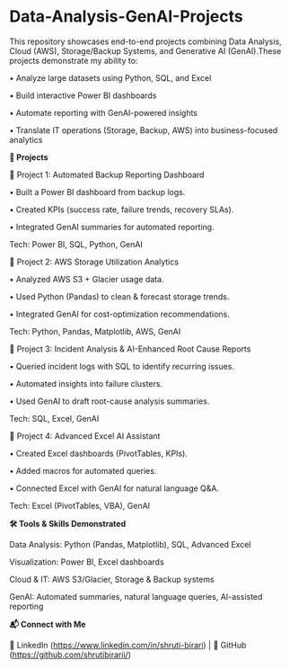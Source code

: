 # Data-Analysis-GenAI-Projects

This repository showcases end-to-end projects combining Data Analysis, Cloud (AWS), Storage/Backup Systems, and Generative AI (GenAI).These projects demonstrate my ability to:

• Analyze large datasets using Python, SQL, and Excel

• Build interactive Power BI dashboards

• Automate reporting with GenAI-powered insights

• Translate IT operations (Storage, Backup, AWS) into business-focused analytics


**🚀 Projects**

🔹 Project 1: Automated Backup Reporting Dashboard

 •  Built a Power BI dashboard from backup logs.

 •  Created KPIs (success rate, failure trends, recovery SLAs).
 
 •  Integrated GenAI summaries for automated reporting.

Tech: Power BI, SQL, Python, GenAI


🔹 Project 2: AWS Storage Utilization Analytics

 •  Analyzed AWS S3 + Glacier usage data.

 •  Used Python (Pandas) to clean & forecast storage trends.

 •  Integrated GenAI for cost-optimization recommendations.

Tech: Python, Pandas, Matplotlib, AWS, GenAI


🔹 Project 3: Incident Analysis & AI-Enhanced Root Cause Reports

 •  Queried incident logs with SQL to identify recurring issues.

 •  Automated insights into failure clusters.

 •  Used GenAI to draft root-cause analysis summaries.

Tech: SQL, Excel, GenAI


🔹 Project 4: Advanced Excel AI Assistant

 •  Created Excel dashboards (PivotTables, KPIs).
  
 •  Added macros for automated queries.

 •  Connected Excel with GenAI for natural language Q&A.

Tech: Excel (PivotTables, VBA), GenAI


**🛠️ Tools & Skills Demonstrated**

Data Analysis: Python (Pandas, Matplotlib), SQL, Advanced Excel

Visualization: Power BI, Excel dashboards

Cloud & IT: AWS S3/Glacier, Storage & Backup systems

GenAI: Automated summaries, natural language queries, AI-assisted reporting

**📬 Connect with Me**

📌 LinkedIn (https://www.linkedin.com/in/shruti-birari) | 📌 GitHub (https://github.com/shrutibirarii/)
